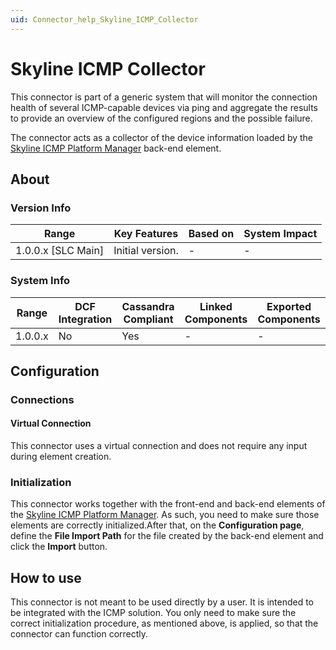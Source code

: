 ```yaml
---
uid: Connector_help_Skyline_ICMP_Collector
---
```


# Skyline ICMP Collector

This connector is part of a generic system that will monitor the connection health of several ICMP-capable devices via ping and aggregate the results to provide an overview of the configured regions and the possible failure.

The connector acts as a collector of the device information loaded by the [Skyline ICMP Platform Manager](xref:Connector_help_Skyline_ICMP_Platform_Manager) back-end element.

## About

### Version Info

| **Range**            | **Key Features** | **Based on** | **System Impact** |
|----------------------|------------------|--------------|-------------------|
| 1.0.0.x \[SLC Main\] | Initial version. | \-           | \-                |

### System Info

| **Range** | **DCF Integration** | **Cassandra Compliant** | **Linked Components** | **Exported Components** |
|-----------|---------------------|-------------------------|-----------------------|-------------------------|
| 1.0.0.x   | No                  | Yes                     | \-                    | \-                      |

## Configuration

### Connections

#### Virtual Connection

This connector uses a virtual connection and does not require any input during element creation.

### Initialization

This connector works together with the front-end and back-end elements of the [Skyline ICMP Platform Manager](xref:Connector_help_Skyline_ICMP_Platform_Manager). As such, you need to make sure those elements are correctly initialized.After that, on the **Configuration page**, define the **File Import Path** for the file created by the back-end element and click the **Import** button.

## How to use

This connector is not meant to be used directly by a user. It is intended to be integrated with the ICMP solution. You only need to make sure the correct initialization procedure, as mentioned above, is applied, so that the connector can function correctly.
